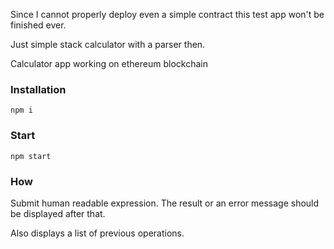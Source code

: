 Since I cannot properly deploy even a simple contract this test app won't be finished ever.

Just simple stack calculator with a parser then.

Calculator app working on ethereum blockchain

### Installation
`npm i`

### Start
`npm start`


### How
Submit human readable expression. The result or an error message should be displayed after that.

Also displays a list of previous operations.
